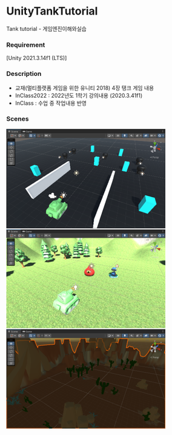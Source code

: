 # UnityTankTutorial

Tank tutorial - 게임엔진이해와실습

### Requirement

[Unity 2021.3.14f1 (LTS)]

### Description

- 교재(멀티플랫폼 게임을 위한 유니티 2018) 4장 탱크 게임 내용
- InClass2022 : 2022년도 1학기 강의내용 (2020.3.41f1)
- InClass : 수업 중 작업내용 반영

### Scenes

<img src="Docs/Scene3.png" style="width:420px"></img>
<img src="Docs/Scene4.png" style="width:420px"></img>
<img src="Docs/Scene5.png" style="width:420px"></img>

